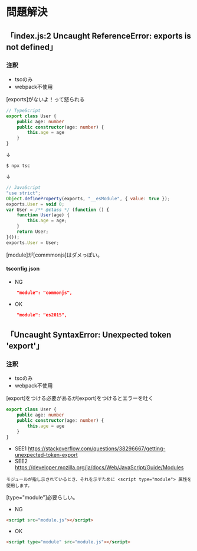 # 問題解決

## 「index.js:2 Uncaught ReferenceError: exports is not defined」

### 注釈
- tscのみ
- webpack不使用

[exports]がないよ！って怒られる
```typescript
// TypeScript
export class User {
    public age: number
    public constructor(age: number) {
        this.age = age
    }
}
```
↓
```shell
$ npx tsc
```
↓
```javascript
// JavaScript
"use strict";
Object.defineProperty(exports, "__esModule", { value: true });
exports.User = void 0;
var User = /** @class */ (function () {
    function User(age) {
        this.age = age;
    }
    return User;
}());
exports.User = User;
```
[module]が[commmonjs]はダメっぽい。

#### tsconfig.json
- NG
```json
    "module": "commonjs",
```
- OK
```json
    "module": "es2015",
```

## 「Uncaught SyntaxError: Unexpected token 'export'」

### 注釈
- tscのみ
- webpack不使用

[export]をつける必要があるが[export]をつけるとエラーを吐く

```typescript
export class User {
    public age: number
    public constructor(age: number) {
        this.age = age
    }
}
```
- SEE1
https://stackoverflow.com/questions/38296667/getting-unexpected-token-export
- SEE2
https://developer.mozilla.org/ja/docs/Web/JavaScript/Guide/Modules
```
モジュールが指し示されているとき、それを示すために <script type="module"> 属性を使用します。
```

[type="module"]必要らしい。

- NG
```html
<script src="module.js"></script>
```
- OK
```html
<script type="module" src="module.js"></script>
```